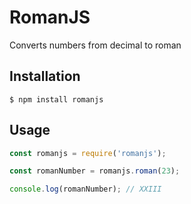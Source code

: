 # RomanJS

Converts numbers from decimal to roman

## Installation

`$ npm install romanjs`

## Usage

```js
const romanjs = require('romanjs');

const romanNumber = romanjs.roman(23);

console.log(romanNumber); // XXIII
```